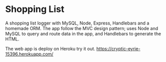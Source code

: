 # Shopping List

A shopping list logger with MySQL, Node, Express, Handlebars and a homemade ORM. The app follow the MVC design pattern; uses Node and MySQL to query and route data in the app, and Handlebars to generate the HTML.

The web app is deploy on Heroku try it out.
https://cryptic-eyrie-15396.herokuapp.com/




